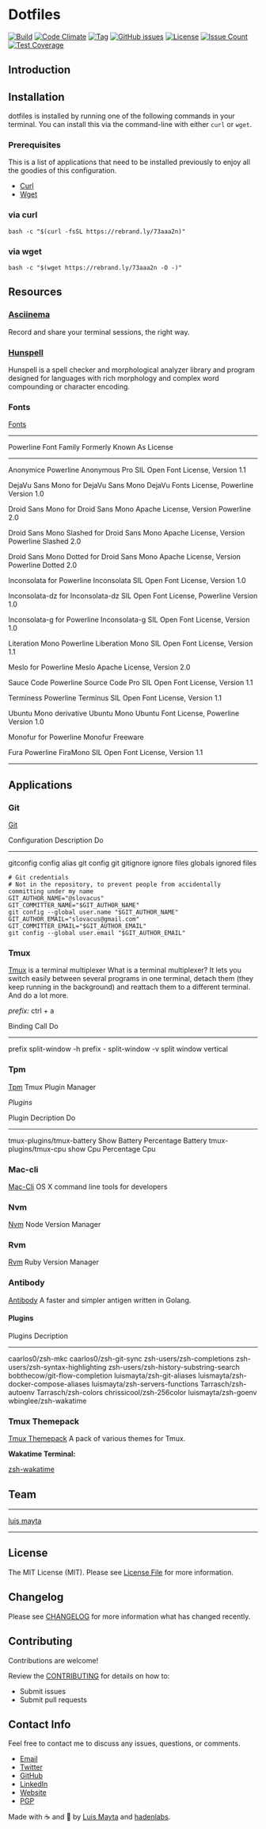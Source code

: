 # Dotfiles

[![Build](https://travis-ci.org/luismayta/dotfiles.svg)](https://travis-ci.org/luismayta/dotfiles) [![Code
Climate](https://codeclimate.com/github/luismayta/dotfiles/badges/gpa.svg)](https://codeclimate.com/github/luismayta/dotfiles) [![Tag](https://img.shields.io/github/tag/luismayta/dotfiles.svg?maxAge=2592000)](https://github.com/luismayta/dotfiles) [![GitHub
issues](https://img.shields.io/github/issues/luismayta/dotfiles.svg)](https://github.com/luismayta/dotfiles/issues) [![License](https://img.shields.io/github/license/mashape/apistatus.svg?style=flat-square)](LICENSE) [![Issue
Count](https://codeclimate.com/github/luismayta/dotfiles/badges/issue_count.svg)](https://codeclimate.com/github/luismayta/dotfiles) [![Test
Coverage](https://codeclimate.com/github/luismayta/dotfiles/badges/coverage.svg)](https://codeclimate.com/github/luismayta/dotfiles/coverage)

## Introduction

## Installation

dotfiles is installed by running one of the following commands in your terminal. You can install this via the command-line with either `curl` or `wget`.

### Prerequisites

This is a list of applications that need to be installed previously to enjoy all the goodies of this configuration.

- [Curl](https://github.com/bagder/curl)
- [Wget](http://www.gnu.org/software/wget)

### via curl

`bash -c "$(curl -fsSL https://rebrand.ly/73aaa2n)"`

### via wget

`bash -c "$(wget https://rebrand.ly/73aaa2n -O -)"`

## Resources

### [Asciinema](https://asciinema.org/)

Record and share your terminal sessions, the right way.

### [Hunspell](https://github.com/hunspell/hunspell)

Hunspell is a spell checker and morphological analyzer library and program designed for languages with rich morphology and complex word compounding or character encoding.

### Fonts

[Fonts](provision/fonts/)

---

Powerline Font Family Formerly Known As License

---

Anonymice Powerline Anonymous Pro SIL Open Font License, Version 1.1

DejaVu Sans Mono for DejaVu Sans Mono DejaVu Fonts License, Powerline Version 1.0

Droid Sans Mono for Droid Sans Mono Apache License, Version Powerline 2.0

Droid Sans Mono Slashed for Droid Sans Mono Apache License, Version Powerline Slashed 2.0

Droid Sans Mono Dotted for Droid Sans Mono Apache License, Version Powerline Dotted 2.0

Inconsolata for Powerline Inconsolata SIL Open Font License, Version 1.0

Inconsolata-dz for Inconsolata-dz SIL Open Font License, Powerline Version 1.0

Inconsolata-g for Powerline Inconsolata-g SIL Open Font License, Version 1.0

Literation Mono Powerline Liberation Mono SIL Open Font License, Version 1.1

Meslo for Powerline Meslo Apache License, Version 2.0

Sauce Code Powerline Source Code Pro SIL Open Font License, Version 1.1

Terminess Powerline Terminus SIL Open Font License, Version 1.1

Ubuntu Mono derivative Ubuntu Mono Ubuntu Font License, Powerline Version 1.0

Monofur for Powerline Monofur Freeware

Fura Powerline FiraMono SIL Open Font License, Version 1.1

---

## Applications

### Git

[Git](http://git-scm.com/)

Configuration Description Do

---

gitconfig config alias git config git gitignore ignore files globals ignored files

```{.sourceCode .bash}
# Git credentials
# Not in the repository, to prevent people from accidentally committing under my name
GIT_AUTHOR_NAME="@slovacus"
GIT_COMMITTER_NAME="$GIT_AUTHOR_NAME"
git config --global user.name "$GIT_AUTHOR_NAME"
GIT_AUTHOR_EMAIL="slovacus@gmail.com"
GIT_COMMITTER_EMAIL="$GIT_AUTHOR_EMAIL"
git config --global user.email "$GIT_AUTHOR_EMAIL"
```

### Tmux

[Tmux](https://tmux.github.io) is a terminal multiplexer What is a terminal multiplexer? It lets you switch easily between several programs in one terminal, detach them (they keep running in the background) and reattach them to a different terminal. And do a lot more.

_prefix:_ ctrl + a

Binding Call Do

---

prefix split-window -h prefix - split-window -v split window vertical

### Tpm

[Tpm](https://github.com/tmux-plugins/tpm) Tmux Plugin Manager

_Plugins_

Plugin Decription Do

---

tmux-plugins/tmux-battery Show Battery Percentage Battery tmux-plugins/tmux-cpu show Cpu Percentage Cpu

### Mac-cli

[Mac-Cli](https://github.com/guarinogabriel/mac-cli) OS X command line tools for developers

### Nvm

[Nvm](https://github.com/creationix/nvm) Node Version Manager

### Rvm

[Rvm](https://rvm.io) Ruby Version Manager

### Antibody

[Antibody](https://github.com/caarlos0/antibody) A faster and simpler antigen written in Golang.

#### Plugins

Plugins Decription

---

caarlos0/zsh-mkc caarlos0/zsh-git-sync zsh-users/zsh-completions zsh-users/zsh-syntax-highlighting zsh-users/zsh-history-substring-search bobthecow/git-flow-completion luismayta/zsh-git-aliases luismayta/zsh-docker-compose-aliases luismayta/zsh-servers-functions Tarrasch/zsh-autoenv Tarrasch/zsh-colors chrissicool/zsh-256color luismayta/zsh-goenv wbinglee/zsh-wakatime

### Tmux Themepack

[Tmux Themepack](https://github.com/jimeh/tmux-themepack) A pack of various themes for Tmux.

**Wakatime Terminal:**

[zsh-wakatime](https://github.com/wbinglee/zsh-wakatime)

## Team

---

[luis mayta](https://github.com/luismayta)

---

## License

The MIT License (MIT). Please see [License File](LICENSE) for more information.

## Changelog

Please see [CHANGELOG](CHANGELOG.md) for more information what has changed recently.

## Contributing

Contributions are welcome!

Review the [CONTRIBUTING]() for details on how to:

- Submit issues
- Submit pull requests

## Contact Info

Feel free to contact me to discuss any issues, questions, or comments.

- [Email](slovacus@gmail.com:target:%20mailto:slovacus@gmail.com)
- [Twitter](https://twitter.com/slovacus)
- [GitHub](https://github.com/luismayta)
- [LinkedIn](https://pe.linkedin.com/in/luismayta)
- [Website](https://luismayta.github.io)
- [PGP](https://keybase.io/luismayta/pgp_keys.asc)

Made with :coffee: and :pizza: by [Luis Mayta](https://github.com/luismayta) and [hadenlabs](https://github.com/hadenlabs).
